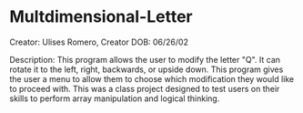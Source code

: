 # Multdimensional-Letter
Creator: Ulises Romero,
Creator DOB: 06/26/02

Description: This program allows the user to modify the letter "Q". It can rotate it to the left, right, backwards, or upside down. This program gives the user a menu to allow them to choose which modification they would like to proceed with.
This was a class project designed to test users on their skills to perform array manipulation and logical thinking. 